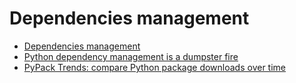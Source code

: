 # Dependencies management

- [Dependencies management](https://kolodziejj.info/articles/dependencies/)
- [Python dependency management is a dumpster fire](https://nielscautaerts.xyz/python-dependency-management-is-a-dumpster-fire.html)
- [PyPack Trends: compare Python package downloads over time](https://pypacktrends.com/)
